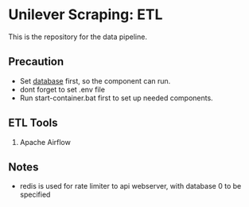 # Unilever Scraping: ETL
This is the repository for the data pipeline.

## Precaution
- Set [database](https://github.com/willyyeremi/unilever-scrapper-database) first, so the component can run.
- dont forget to set .env file
- Run start-container.bat first to set up needed components.

## ETL Tools
1. Apache Airflow

## Notes
- redis is used for rate limiter to api webserver, with database 0 to be specified
